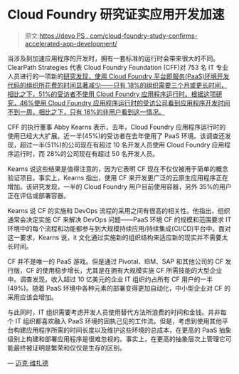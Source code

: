 # Cloud Foundry 研究证实应用开发加速

> 原文:[https://devo PS . com/cloud-foundry-study-confirms-accelerated-app-development/](https://devops.com/cloud-foundry-study-confirms-accelerated-app-development/)

当涉及到加速应用程序的开发时，拥有一套标准的运行时会带来很大的不同。ClearPath Strategies 代表 Cloud Foundry Foundation (CFF)对 753 名 IT 专业人员进行的一项新的[研究发现，使用 Cloud Foundry 平台即服务(PaaS)环境开发代码的组织所花费的时间显著减少——只有 18%的组织需要三个月或更长时间，相比之下，51%的受访者不使用 Cloud Foundry 应用程序运行时。根据这项研究，46%使用 Cloud Foundry 应用程序运行时的受访公司看到应用程序开发时间不到一周，相比之下，只有 16%的非用户看到这一情况。](https://www.cloudfoundry.org/global-survey-finds-cloud-foundry-application-runtime-cuts-development-cycles-improves-flexibility-saves-money/)

CFF 的执行董事 Abby Kearns 表示，去年，Cloud Foundry 应用程序运行时的使用已经大大扩展。近一半(45%)的受访者在去年使用了 PaaS 环境。该调查还发现，超过一半(51%)的公司现在有超过 10 名开发人员使用 Cloud Foundry 应用程序运行时，而 28%的公司现在有超过 50 名开发人员。

Kearns 说这些结果是值得注意的，因为它表明 CF 现在不仅仅被用于简单的概念验证项目。事实上，Kearns 指出，使用 CF 来开发更广泛的云原生应用程序正在增加。该研究发现，一半的 Cloud Foundry 用户目前使用容器，另外 35%的用户正在评估或部署容器。

Kearns 说 CF 的实施和 DevOps 流程的采用之间有很高的相关性。他指出，组织通常会决定实施 CF 来解决 DevOps 问题——PaaS 环境 CF 的规模和范围要求 IT 环境中的每个流程和功能都参与到大规模持续应用/持续集成(CI/CD)平台中。面对这一要求，Kearns 说，it 文化通过实施新的组织结构来适应新的现实并不需要太长时间。

CF 并不是唯一的 PaaS 游戏。但是通过 Pivotal、IBM、SAP 和其他公司的 CF 发行版，CF 的使用稳步增长，尤其是在拥有大规模实施 CF 所需技能的大型企业中。调查发现，收入超过 10 亿美元的企业 IT 组织约占所有 CF 用户的一半(49%)。随着 PaaS 环境中各种元素的部署变得更加自动化，中小型企业对 CF 的采用应该会增加。

与此同时，IT 组织需要考虑开发人员使用替代方法所浪费的时间和金钱。并非每个 IT 组织都喜欢融入 PaaS 环境的固执己见的工作流。但是，考虑到使用其他平台构建应用程序所需的时间长度以及维护这些环境的总成本，在更高的 PaaS 抽象级别上构建和部署应用程序是很难忽视的。事实上，在更高的抽象层次上管理它可能最终被证明是繁荣和仅仅是生存的区别。

— [迈克·维扎德](https://devops.com/author/mike-vizard/)